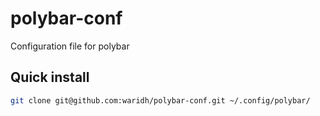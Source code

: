 # polybar-conf

Configuration file for polybar

## Quick install

```sh
git clone git@github.com:waridh/polybar-conf.git ~/.config/polybar/
```
